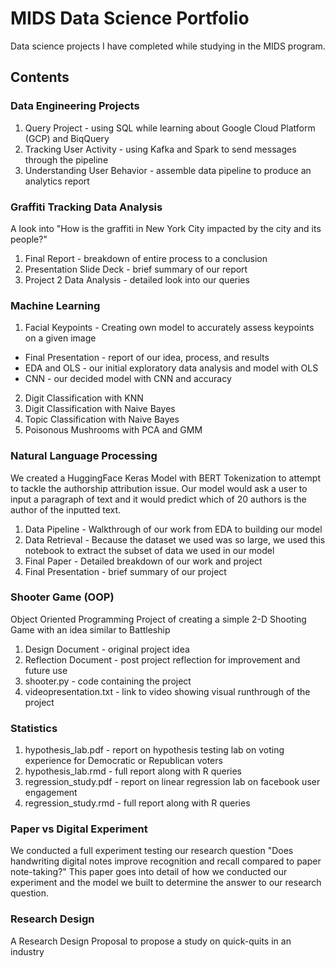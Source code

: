 # MIDS Data Science Portfolio
Data science projects I have completed while studying in the MIDS program. 
## Contents
### Data Engineering Projects
1. Query Project - using SQL while learning about Google Cloud Platform (GCP) and BiqQuery
2. Tracking User Activity - using Kafka and Spark to send messages through the pipeline
3. Understanding User Behavior - assemble data pipeline to produce an analytics report
### Graffiti Tracking Data Analysis
A look into "How is the graffiti in New York City impacted by the city and its people?"
1. Final Report - breakdown of entire process to a conclusion
2. Presentation Slide Deck - brief summary of our report
3. Project 2 Data Analysis - detailed look into our queries 
### Machine Learning
1. Facial Keypoints - Creating own model to accurately assess keypoints on a given image
- Final Presentation - report of our idea, process, and results
- EDA and OLS - our initial exploratory data analysis and model with OLS
- CNN - our decided model with CNN and accuracy
2. Digit Classification with KNN
3. Digit Classification with Naive Bayes
4. Topic Classification with Naive Bayes
5. Poisonous Mushrooms with PCA and GMM
### Natural Language Processing
We created a HuggingFace Keras Model with BERT Tokenization to attempt to tackle the authorship attribution issue. Our model would ask a user to input a paragraph of text and it would predict which of 20 authors is the author of the inputted text. 
1. Data Pipeline - Walkthrough of our work from EDA to building our model
2. Data Retrieval - Because the dataset we used was so large, we used this notebook to extract the subset of data we used in our model
3. Final Paper - Detailed breakdown of our work and project
4. Final Presentation - brief summary of our project
### Shooter Game (OOP)
Object Oriented Programming Project of creating a simple 2-D Shooting Game with an idea similar to Battleship 
1. Design Document - original project idea
2. Reflection Document - post project reflection for improvement and future use
3. shooter.py - code containing the project
4. videopresentation.txt - link to video showing visual runthrough of the project
### Statistics 
1. hypothesis_lab.pdf - report on hypothesis testing lab on voting experience for Democratic or Republican voters
2. hypothesis_lab.rmd - full report along with R queries 
3. regression_study.pdf - report on linear regression lab on facebook user engagement 
4. regression_study.rmd - full report along with R queries
### Paper vs Digital Experiment 
We conducted a full experiment testing our research question "Does handwriting digital notes improve recognition and recall compared to paper note-taking?" This paper goes into detail of how we conducted our experiment and the model we built to determine the answer to our research question. 
### Research Design
A Research Design Proposal to propose a study on quick-quits in an industry 
